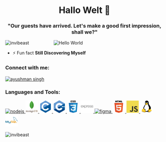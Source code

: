 <h1 align="center">Hallo Welt 👋</h1>
<h3 align="center">"Our guests have arrived. Let's make a good first impression, shall we?"</h3>
<img align="right" alt="Hello World" width="350" margin="20" border-radius="20" src="https://i.pinimg.com/originals/75/e7/ef/75e7ef7aa27009befb076509382b86b8.gif">
<p align="left"> <img src="https://komarev.com/ghpvc/?username=invibeast&label=Profile%20views&color=0e75b6&style=flat" alt="invibeast" /> </p>

- ⚡ Fun fact **Still Discovering Myself**

<h3 align="left">Connect with me:</h3>
<p align="left">
<a href="https://linkedin.com/in/ayushman singh" target="blank"><img align="center" src="chrome://image/?staticEncode=true&encodeType=webp&url=https://encrypted-tbn0.gstatic.com/images?q=tbn:ANd9GcQR_m2gExC_72-Jf4IYNc6fBDKsdd3GqJmXtnNoQRQ&s=10" alt="ayushman singh" height="30" width="40" /></a>
</p>

<h3 align="left">Languages and Tools:</h3>
<p align="left"> <a href="https://nodejs.org" target="_blank" rel="noreferrer"> <img src="https://nodejs.org/static/images/logo.svg" alt="nodejs" width="40" height="40"/> </a><a href="https://www.mongodb.com/" target="_blank" rel="noreferrer"> <img src="https://raw.githubusercontent.com/devicons/devicon/master/icons/mongodb/mongodb-original-wordmark.svg" alt="mongodb" width="40" height="40"/> </a>  <a href="https://www.cprogramming.com/" target="_blank" rel="noreferrer"> <img src="https://raw.githubusercontent.com/devicons/devicon/master/icons/c/c-original.svg" alt="c" width="40" height="40"/> </a> <a href="https://www.w3schools.com/cpp/" target="_blank" rel="noreferrer"> <img src="https://raw.githubusercontent.com/devicons/devicon/master/icons/cplusplus/cplusplus-original.svg" alt="cplusplus" width="40" height="40"/> </a> <a href="https://www.w3schools.com/css/" target="_blank" rel="noreferrer"> <img src="https://raw.githubusercontent.com/devicons/devicon/master/icons/css3/css3-original-wordmark.svg" alt="css3" width="40" height="40"/> </a> <a href="https://expressjs.com" target="_blank" rel="noreferrer"> <img style="color:white ;background-color:white;" src="https://raw.githubusercontent.com/devicons/devicon/master/icons/express/express-original-wordmark.svg" alt="express" width="40" height="40"/> </a> <a href="https://www.figma.com/" target="_blank" rel="noreferrer"> <img src="https://www.vectorlogo.zone/logos/figma/figma-icon.svg" alt="figma" width="40" height="40"/> </a> <a href="https://www.w3.org/html/" target="_blank" rel="noreferrer"> <img src="https://raw.githubusercontent.com/devicons/devicon/master/icons/html5/html5-original-wordmark.svg" alt="html5" width="40" height="40"/> </a> <a href="https://developer.mozilla.org/en-US/docs/Web/JavaScript" target="_blank" rel="noreferrer"> <img src="https://raw.githubusercontent.com/devicons/devicon/master/icons/javascript/javascript-original.svg" alt="javascript" width="40" height="40"/> </a> <a href="https://www.linux.org/" target="_blank" rel="noreferrer"> <img src="https://raw.githubusercontent.com/devicons/devicon/master/icons/linux/linux-original.svg" alt="linux" width="40" height="40"/> </a> <a href="https://www.mysql.com/" target="_blank" rel="noreferrer"> <img src="https://raw.githubusercontent.com/devicons/devicon/master/icons/mysql/mysql-original-wordmark.svg" alt="mysql" width="40" height="40"/> </a>  </p>

<p><img align="center" src="https://github-readme-stats.vercel.app/api/top-langs?username=invibeast&show_icons=true&locale=en&layout=compact" alt="invibeast" /></p>
